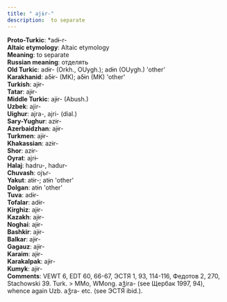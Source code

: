 ```yaml
---
title: " ajɨr-"
description:  to separate
---
```


<strong>Proto-Turkic</strong>:  *adɨ-r-<br>
<strong>Altaic etymology</strong>:  Altaic etymology<br>
<strong>Meaning</strong>:  to separate<br>
<strong>Russian meaning</strong>:  отделять<br>
<strong>Old Turkic</strong>:  adɨr- (Orkh., OUygh.); adɨn (OUygh.) 'other'<br>
<strong>Karakhanid</strong>:  aδɨr- (MK); aδɨn (MK) 'other'<br>
<strong>Turkish</strong>:  ajɨr-<br>
<strong>Tatar</strong>:  ajɨr-<br>
<strong>Middle Turkic</strong>:  ajɨr- (Abush.)<br>
<strong>Uzbek</strong>:  ajir-<br>
<strong>Uighur</strong>:  ajra-, ajri- (dial.)<br>
<strong>Sary-Yughur</strong>:  azɨr-<br>
<strong>Azerbaidzhan</strong>:  ajɨr-<br>
<strong>Turkmen</strong>:  ajɨr-<br>
<strong>Khakassian</strong>:  azɨr-<br>
<strong>Shor</strong>:  azɨr-<br>
<strong>Oyrat</strong>:  ajrɨ-<br>
<strong>Halaj</strong>:  hadru-, hadur-<br>
<strong>Chuvash</strong>:  ojъr-<br>
<strong>Yakut</strong>:  atɨr-; atɨn 'other'<br>
<strong>Dolgan</strong>:  atɨn 'other'<br>
<strong>Tuva</strong>:  adɨr-<br>
<strong>Tofalar</strong>:  adɨr-<br>
<strong>Kirghiz</strong>:  ajɨr-<br>
<strong>Kazakh</strong>:  ajɨr-<br>
<strong>Noghai</strong>:  ajɨr-<br>
<strong>Bashkir</strong>:  ajɨr-<br>
<strong>Balkar</strong>:  ajɨr-<br>
<strong>Gagauz</strong>:  ajɨr-<br>
<strong>Karaim</strong>:  ajɨr-<br>
<strong>Karakalpak</strong>:  ajɨr-<br>
<strong>Kumyk</strong>:  ajɨr-<br>
<strong>Comments</strong>:  VEWT 6, EDT 60, 66-67, ЭСТЯ 1, 93, 114-116, Федотов 2, 270, Stachowski 39. Turk. > MMo, WMong. aǯira- (see Щербак 1997, 94), whence again Uzb. aǯra- etc. (see ЭСТЯ ibid.).<br>


